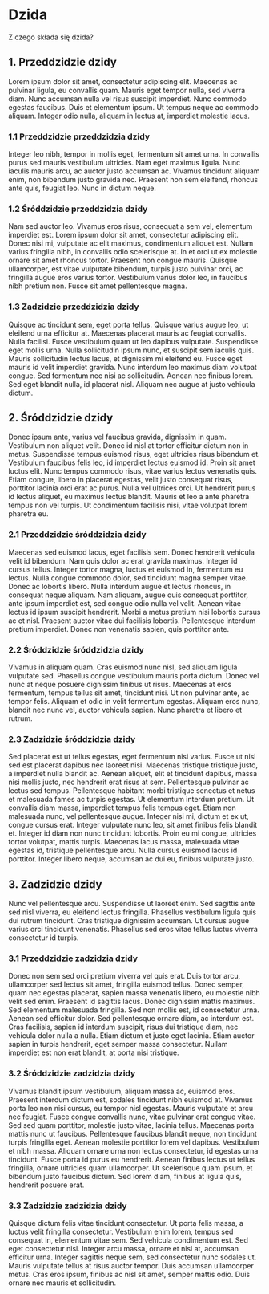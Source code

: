 # Dzida
Z czego składa się dzida?

## 1. Przeddzidzie dzidy

Lorem ipsum dolor sit amet, consectetur adipiscing elit. Maecenas ac pulvinar ligula, eu convallis quam. Mauris eget tempor nulla, sed viverra diam. Nunc accumsan nulla vel risus suscipit imperdiet. Nunc commodo egestas faucibus. Duis et elementum ipsum. Ut tempus neque ac commodo aliquam. Integer odio nulla, aliquam in lectus at, imperdiet molestie lacus. 

### 1.1 Przeddzidzie przeddzidzia dzidy

Integer leo nibh, tempor in mollis eget, fermentum sit amet urna. In convallis purus sed mauris vestibulum ultricies. Nam eget maximus ligula. Nunc iaculis mauris arcu, ac auctor justo accumsan ac. Vivamus tincidunt aliquam enim, non bibendum justo gravida nec. Praesent non sem eleifend, rhoncus ante quis, feugiat leo. Nunc in dictum neque. 

### 1.2 Śróddzidzie przeddzidzia dzidy

Nam sed auctor leo. Vivamus eros risus, consequat a sem vel, elementum imperdiet est. Lorem ipsum dolor sit amet, consectetur adipiscing elit. Donec nisi mi, vulputate ac elit maximus, condimentum aliquet est. Nullam varius fringilla nibh, in convallis odio scelerisque at. In et orci ut ex molestie ornare sit amet rhoncus tortor. Praesent non congue mauris. Quisque ullamcorper, est vitae vulputate bibendum, turpis justo pulvinar orci, ac fringilla augue eros varius tortor. Vestibulum varius dolor leo, in faucibus nibh pretium non. Fusce sit amet pellentesque magna. 

### 1.3 Zadzidzie przeddzidzia dzidy

Quisque ac tincidunt sem, eget porta tellus. Quisque varius augue leo, ut eleifend urna efficitur at. Maecenas placerat mauris ac feugiat convallis. Nulla facilisi. Fusce vestibulum quam ut leo dapibus vulputate. Suspendisse eget mollis urna. Nulla sollicitudin ipsum nunc, et suscipit sem iaculis quis. Mauris sollicitudin lectus lacus, et dignissim mi eleifend eu. Fusce eget mauris id velit imperdiet gravida. Nunc interdum leo maximus diam volutpat congue. Sed fermentum nec nisi ac sollicitudin. Aenean nec finibus lorem. Sed eget blandit nulla, id placerat nisl. Aliquam nec augue at justo vehicula dictum. 

## 2. Śróddzidzie dzidy

Donec ipsum ante, varius vel faucibus gravida, dignissim in quam. Vestibulum non aliquet velit. Donec id nisl at tortor efficitur dictum non in metus. Suspendisse tempus euismod risus, eget ultricies risus bibendum et. Vestibulum faucibus felis leo, id imperdiet lectus euismod id. Proin sit amet luctus elit. Nunc tempus commodo risus, vitae varius lectus venenatis quis. Etiam congue, libero in placerat egestas, velit justo consequat risus, porttitor lacinia orci erat ac purus. Nulla vel ultrices orci. Ut hendrerit purus id lectus aliquet, eu maximus lectus blandit. Mauris et leo a ante pharetra tempus non vel turpis. Ut condimentum facilisis nisi, vitae volutpat lorem pharetra eu.

### 2.1 Przeddzidzie śróddzidzia dzidy

Maecenas sed euismod lacus, eget facilisis sem. Donec hendrerit vehicula velit id bibendum. Nam quis dolor ac erat gravida maximus. Integer id cursus tellus. Integer tortor magna, luctus et euismod in, fermentum eu lectus. Nulla congue commodo dolor, sed tincidunt magna semper vitae. Donec ac lobortis libero. Nulla interdum augue et lectus rhoncus, in consequat neque aliquam. Nam aliquam, augue quis consequat porttitor, ante ipsum imperdiet est, sed congue odio nulla vel velit. Aenean vitae lectus id ipsum suscipit hendrerit. Morbi a metus pretium nisi lobortis cursus ac et nisl. Praesent auctor vitae dui facilisis lobortis. Pellentesque interdum pretium imperdiet. Donec non venenatis sapien, quis porttitor ante. 

### 2.2 Śróddzidzie śróddzidzia dzidy

Vivamus in aliquam quam. Cras euismod nunc nisl, sed aliquam ligula vulputate sed. Phasellus congue vestibulum mauris porta dictum. Donec vel nunc at neque posuere dignissim finibus ut risus. Maecenas at eros fermentum, tempus tellus sit amet, tincidunt nisi. Ut non pulvinar ante, ac tempor felis. Aliquam et odio in velit fermentum egestas. Aliquam eros nunc, blandit nec nunc vel, auctor vehicula sapien. Nunc pharetra et libero et rutrum. 

### 2.3 Zadzidzie śróddzidzia dzidy

Sed placerat est ut tellus egestas, eget fermentum nisi varius. Fusce ut nisl sed est placerat dapibus nec laoreet nisi. Maecenas tristique tristique justo, a imperdiet nulla blandit ac. Aenean aliquet, elit et tincidunt dapibus, massa nisi mollis justo, nec hendrerit erat risus at sem. Pellentesque pulvinar ac lectus sed tempus. Pellentesque habitant morbi tristique senectus et netus et malesuada fames ac turpis egestas. Ut elementum interdum pretium. Ut convallis diam massa, imperdiet tempus felis tempus eget. Etiam non malesuada nunc, vel pellentesque augue. Integer nisi mi, dictum et ex ut, congue cursus erat. Integer vulputate nunc leo, sit amet finibus felis blandit et. Integer id diam non nunc tincidunt lobortis. Proin eu mi congue, ultricies tortor volutpat, mattis turpis. Maecenas lacus massa, malesuada vitae egestas id, tristique pellentesque arcu. Nulla cursus euismod lacus id porttitor. Integer libero neque, accumsan ac dui eu, finibus vulputate justo. 

## 3. Zadzidzie dzidy

Nunc vel pellentesque arcu. Suspendisse ut laoreet enim. Sed sagittis ante sed nisl viverra, eu eleifend lectus fringilla. Phasellus vestibulum ligula quis dui rutrum tincidunt. Cras tristique dignissim accumsan. Ut cursus augue varius orci tincidunt venenatis. Phasellus sed eros vitae tellus luctus viverra consectetur id turpis. 

### 3.1 Przeddzidzie zadzidzia dzidy

Donec non sem sed orci pretium viverra vel quis erat. Duis tortor arcu, ullamcorper sed lectus sit amet, fringilla euismod tellus. Donec semper, quam nec egestas placerat, sapien massa venenatis libero, eu molestie nibh velit sed enim. Praesent id sagittis lacus. Donec dignissim mattis maximus. Sed elementum malesuada fringilla. Sed non mollis est, id consectetur urna. Aenean sed efficitur dolor. Sed pellentesque ornare diam, ac interdum est. Cras facilisis, sapien id interdum suscipit, risus dui tristique diam, nec vehicula dolor nulla a nulla. Etiam dictum et justo eget lacinia. Etiam auctor sapien in turpis hendrerit, eget semper massa consectetur. Nullam imperdiet est non erat blandit, at porta nisi tristique. 

### 3.2 Śróddzidzie zadzidzia dzidy

Vivamus blandit ipsum vestibulum, aliquam massa ac, euismod eros. Praesent interdum dictum est, sodales tincidunt nibh euismod at. Vivamus porta leo non nisi cursus, eu tempor nisl egestas. Mauris vulputate et arcu nec feugiat. Fusce congue convallis nunc, vitae pulvinar erat congue vitae. Sed sed quam porttitor, molestie justo vitae, lacinia tellus. Maecenas porta mattis nunc ut faucibus. Pellentesque faucibus blandit neque, non tincidunt turpis fringilla eget. Aenean molestie porttitor lorem vel dapibus. Vestibulum et nibh massa. Aliquam ornare urna non lectus consectetur, id egestas urna tincidunt. Fusce porta id purus eu hendrerit. Aenean finibus lectus ut tellus fringilla, ornare ultricies quam ullamcorper. Ut scelerisque quam ipsum, et bibendum justo faucibus dictum. Sed lorem diam, finibus at ligula quis, hendrerit posuere erat. 

### 3.3 Zadzidzie zadzidzia dzidy

Quisque dictum felis vitae tincidunt consectetur. Ut porta felis massa, a luctus velit fringilla consectetur. Vestibulum enim lorem, tempus sed consequat in, elementum vitae sem. Sed vehicula condimentum est. Sed eget consectetur nisl. Integer arcu massa, ornare et nisl at, accumsan efficitur urna. Integer sagittis neque sem, sed consectetur nunc sodales ut. Mauris vulputate tellus at risus auctor tempor. Duis accumsan ullamcorper metus. Cras eros ipsum, finibus ac nisl sit amet, semper mattis odio. Duis ornare nec mauris et sollicitudin. 
